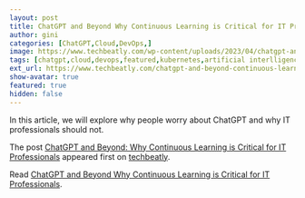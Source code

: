 ```yaml
---
layout: post
title: ChatGPT and Beyond Why Continuous Learning is Critical for IT Professionals
author: gini
categories: [ChatGPT,Cloud,DevOps,]
image: https://www.techbeatly.com/wp-content/uploads/2023/04/chatgpt-and-beyond-continuous-learning-is-critical-1024x576.png
tags: [chatgpt,cloud,devops,featured,kubernetes,artificial interlligence,chatgpt for devops,chatgpt for it jobs,how to upskill for chatgpt era,kubernetes,why chatgpt is not a danger,why continuous learning is critical for it professionals,]
ext_url: https://www.techbeatly.com/chatgpt-and-beyond-continuous-learning-is-critical/
show-avatar: true
featured: true
hidden: false
---
```


<p>In this article, we will explore why people worry about ChatGPT and why IT professionals should not.</p>
<p>The post <a href="https://www.techbeatly.com/chatgpt-and-beyond-continuous-learning-is-critical/" rel="nofollow">ChatGPT and Beyond: Why Continuous Learning is Critical for IT Professionals</a> appeared first on <a href="https://www.techbeatly.com" rel="nofollow">techbeatly</a>.</p>

Read [ChatGPT and Beyond Why Continuous Learning is Critical for IT Professionals](https://www.techbeatly.com/chatgpt-and-beyond-continuous-learning-is-critical/).